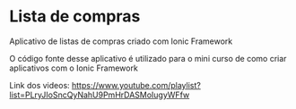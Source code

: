 # Lista de compras
Aplicativo de listas de compras criado com Ionic Framework

O código fonte desse aplicativo é utilizado para o mini curso de como criar aplicativos com o Ionic Framework

Link dos videos: https://www.youtube.com/playlist?list=PLryJIoSncQyNahU9PmHrDASMoIugyWFfw
